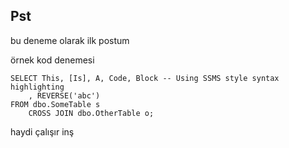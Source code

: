 ## Pst
bu deneme olarak ilk postum 

örnek kod denemesi

```tsql
SELECT This, [Is], A, Code, Block -- Using SSMS style syntax highlighting
    , REVERSE('abc')
FROM dbo.SomeTable s
    CROSS JOIN dbo.OtherTable o;
```

haydi çalışır inş
